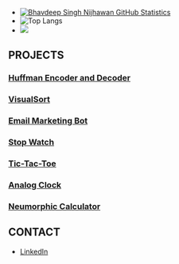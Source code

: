 - [![Bhavdeep Singh Nijhawan GitHub Statistics](https://github-readme-stats.vercel.app/api?username=BhavdeepSinghNijhawan)](https://github.com/BhavdeepSinghNijhawan/github-readme-stats)
- ![Top Langs](https://github-readme-stats.vercel.app/api/top-langs/?username=BhavdeepSinghNijhawan&layout=compact)
- ![](https://komarev.com/ghpvc/?username=BhavdeepSinghNijhawan&label=PROFILE+VIEWS&color=blue&style=plastic)

## PROJECTS

### [Huffman Encoder and Decoder](https://bhavdeepsinghnijhawan.github.io/Message-Encoder-and-Decoder/)

### [VisualSort](https://github.com/BhavdeepSinghNijhawan/VisualSort)

### [Email Marketing Bot](https://github.com/BhavdeepSinghNijhawan/Email-Marketing-Bot)

### [Stop Watch](https://bhavdeepsinghnijhawan.github.io/Stop-Watch/)

### [Tic-Tac-Toe](https://bhavdeepsinghnijhawan.github.io/Tic-Tac-Toe/)

### [Analog Clock](https://bhavdeepsinghnijhawan.github.io/Analog-Clock/)

### [Neumorphic Calculator](https://bhavdeepsinghnijhawan.github.io/Neumorphic-Calculator/)

## CONTACT

- [LinkedIn](https://www.linkedin.com/in/bhavdeep-singh-nijhawan-739634280)
